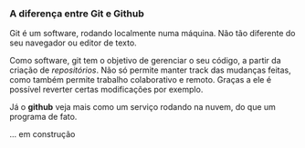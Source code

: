 ### A diferença entre Git e Github

Git é um software, rodando localmente numa máquina. Não tão diferente do seu navegador ou editor de texto.

Como software, git tem o objetivo de gerenciar o seu código, a partir da criação de *repositórios*. Não só permite manter track das mudanças feitas, como também permite trabalho colaborativo e remoto. Graças a ele é possível reverter certas modificações por exemplo.

Já o **github** veja mais como um serviço rodando na nuvem, do que um programa de fato. 



... em construção


